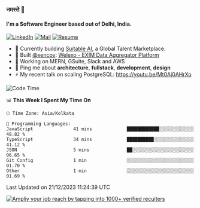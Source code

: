 ### नमस्ते 🙏

#### I'm a Software Engineer based out of Delhi, India.

[![LinkedIn](https://img.shields.io/badge/linkedin-%230077B5.svg)](https://linkedin.com/in/sambhav2612)
[![Mail](https://img.shields.io/badge/gmail-D14836)](mailto:sambhavjain2612@gmail.com)
[![Resume](https://img.shields.io/badge/resume-%23#FFFF00.svg)](https://mega.nz/file/IjA3yaoB#BFfQg1-aKva0piAd_wWs8Hf5dlnYRQ2ZkwtYwNMzBhA)

- 🏢 Currently building [Suitable AI](https://suitable.ai), a Global Talent Marketplace.
- 💅 Built [@xencov](https://github.com/xencov): [Welexo - EXIM Data Aggregator Platform](https://welexo.com)
- 🌱 Working on MERN, GSuite, Slack and AWS
- 💬 Ping me about **architecture**, **fullstack**, **development**, **design**
- ⚡️ My recent talk on scaling PostgreSQL: https://youtu.be/Mt0Aj0AHrXo

<!--START_SECTION:waka-->
![Code Time](http://img.shields.io/badge/Code%20Time-3%2C827%20hrs%2058%20mins-blue)

📊 **This Week I Spent My Time On** 

```text
🕑︎ Time Zone: Asia/Kolkata

💬 Programming Languages: 
JavaScript               41 mins             ████████████░░░░░░░░░░░░░   48.82 % 
TypeScript               34 mins             ██████████░░░░░░░░░░░░░░░   41.12 % 
JSON                     5 mins              ██░░░░░░░░░░░░░░░░░░░░░░░   06.65 % 
Git Config               1 min               ░░░░░░░░░░░░░░░░░░░░░░░░░   01.70 % 
Other                    1 min               ░░░░░░░░░░░░░░░░░░░░░░░░░   01.69 % 
```


 Last Updated on 21/12/2023 11:24:39 UTC
<!--END_SECTION:waka-->

[![Ampliy your job reach by tapping into 1000+ verified recuiters](https://user-images.githubusercontent.com/19583619/212717528-45b497fd-e886-4452-90fe-93829667bd63.png)](https://suitable.ai)

